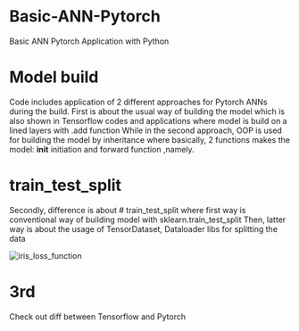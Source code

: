 # Basic-ANN-Pytorch
Basic ANN Pytorch Application with Python

# Model build
Code includes application of 2 different approaches for Pytorch ANNs during the build.
First is about the usual way of building the model which is also shown in Tensorflow codes and applications where model is build on a lined layers with .add function
While in the second approach, OOP is used for building the model by inheritance where basically, 2 functions makes the model: __init__ initiation and forward function ,namely.


# train_test_split
Secondly, difference is about # train_test_split where first way is conventional way of building model with sklearn.train_test_split
Then, latter way is about the usage of TensorDataset, Dataloader libs for splitting the data

![iris_loss_function](https://user-images.githubusercontent.com/57037068/86142081-d91bdf80-bb03-11ea-968a-a85fbba5a3a2.png)


# 3rd
Check out diff between Tensorflow and Pytorch
